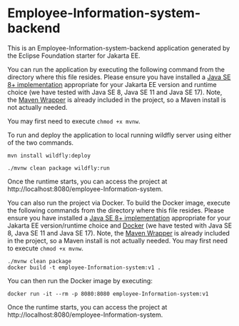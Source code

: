 # Employee-Information-system-backend
This is an Employee-Information-system-backend application generated by the Eclipse Foundation starter for Jakarta EE.

You can run the application by executing the following command from the directory where this file resides. 
Please ensure you have installed a [Java SE 8+ implementation](https://adoptium.net/?variant=openjdk8) 
appropriate for your Jakarta EE version and runtime choice (we have tested with Java SE 8, Java SE 11 and Java SE 17).
Note, the [Maven Wrapper](https://maven.apache.org/wrapper/) is already included in the project, 
so a Maven install is not actually needed. 

You may first need to execute `chmod +x mvnw`.

To run and deploy the application to local running wildfly server using either of the two commands.

 `mvn install wildfly:deploy`
```
./mvnw clean package wildfly:run
```

Once the runtime starts, you can access the project at http://localhost:8080/employee-Information-system.

You can also run the project via Docker. To build the Docker image, execute the following commands from the directory 
where this file resides. Please ensure you have installed a [Java SE 8+ implementation](https://adoptium.net/?variant=openjdk8) 
appropriate for your Jakarta EE version/runtime choice and [Docker](https://docs.docker.com/get-docker/) 
(we have tested with Java SE 8, Java SE 11 and Java SE 17). Note, the [Maven Wrapper](https://maven.apache.org/wrapper/)
is already included in the project, so a Maven install is not actually needed. You may first need to execute `chmod +x mvnw`.

```
./mvnw clean package
docker build -t employee-Information-system:v1 .
```

You can then run the Docker image by executing:

```
docker run -it --rm -p 8080:8080 employee-Information-system:v1
```

Once the runtime starts, you can access the project at http://localhost:8080/employee-Information-system.


